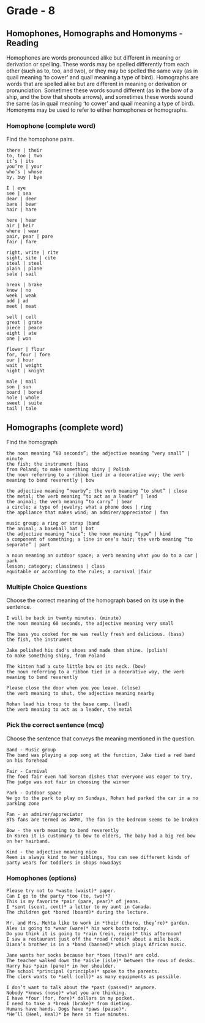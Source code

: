 # Grade - 8
## Homophones, Homographs and Homonyms - Reading
Homophones are words pronounced alike but different in meaning or derivation or spelling. These words may be spelled differently from each other (such as to, too, and two), or they may be spelled the same way (as in quail meaning ‘to cower’ and quail meaning a type of bird).
Homographs are words that are spelled alike but are different in meaning or derivation or pronunciation. Sometimes these words sound different (as in the bow of a ship, and the bow that shoots arrows), and sometimes these words sound the same (as in quail meaning ‘to cower’ and quail meaning a type of bird).
Homonyms may be used to refer to either homophones or homographs.

### Homophone (complete word)
Find the homophone pairs.
```
there | their 
to, too | two
it’s | its 
you’re | your 
who’s | whose 
by, buy | bye

I | eye
see | sea
dear | deer
bare | bear
hair | hare

here | hear
air | heir
where | wear
pair, pear | pare
fair | fare

right, write | rite 
sight, site | cite
steal | steel
plain | plane
sale | sail

break | brake
know | no
week | weak
add | ad
meet | meat

sell | cell
great | grate
piece | peace
eight | ate
one | won

flower | flour
for, four | fore
our | hour
wait | weight
night | knight

male | mail
son | sun
board | bored
hole | whole
sweet | suite
tail | tale
```
## Homographs (complete word)
Find the homograph
```
the noun meaning “60 seconds”; the adjective meaning “very small” | minute
the fish; the instrument |bass
from Poland; to make something shiny | Polish
the noun referring to a ribbon tied in a decorative way; the verb meaning to bend reverently | bow

the adjective meaning “nearby”; the verb meaning “to shut” | close
the metal; the verb meaning “to act as a leader” | lead
the animal; the verb meaning “to carry” | bear
a circle; a type of jewelry; what a phone does | ring
the appliance that makes wind; an admirer/appreciator | fan 

music group; a ring or strap |band
the animal; a baseball bat | bat 
the adjective meaning “nice”; the noun meaning “type” | kind
a component of something; a line in one’s hair; the verb meaning “to separate” | part

a noun meaning an outdoor space; a verb meaning what you do to a car | park
lesson; category; classiness | class
equitable or according to the rules; a carnival |fair
```
### Multiple Choice Questions
Choose the correct meaning of the homograph based on its use in the sentence.
```
I will be back in twenty minutes. (minute)
the noun meaning 60 seconds, the adjective meaning very small

The bass you cooked for me was really fresh and delicious. (bass)
the fish, the instrument

Jake polished his dad's shoes and made them shine. (polish)
to make something shiny, from Poland

The kitten had a cute little bow on its neck. (bow)
the noun referring to a ribbon tied in a decorative way, the verb meaning to bend reverently

Please close the door when you you leave. (close)
the verb meaning to shut, the adjective meaning nearby

Rohan lead his troup to the base camp. (lead)
the verb meaning to act as a leader, the metal 
```
### Pick the correct sentence (mcq)
Choose the sentence that conveys the meaning mentioned in the question.
```
Band - Music group
The band was playing a pop song at the function, Jake tied a red band on his forehead

Fair - Carnival
The food fair even had korean dishes that everyone was eager to try, The judge was not fair in choosing the winner

Park - Outdoor space
We go to the park to play on Sundays, Rohan had parked the car in a no parking zone

Fan - an admirer/appreciator
BTS fans are termed as ARMY, The fan in the bedroom seems to be broken

Bow - the verb meaning to bend reverently
In Korea it is customary to bow to elders, The baby had a big red bow on her hairband.

Kind - the adjective meaning nice
Reem is always kind to her siblings, You can see different kinds of party wears for toddlers in shops nowadays
```
### Homophones (options)
```
Please try not to *waste (waist)* paper.
Can I go to the party *too (to, two)*?
This is my favorite *pair (pare, pear)* of jeans.
I *sent (scent, cent)* a letter to my aunt in Canada.
The children got *bored (board)* during the lecture.

Mr. and Mrs. Mehta like to work in *their (there, they’re)* garden.
Alex is going to *wear (ware)* his work boots today.
Do you think it is going to *rain (rein, reign)* this afternoon?
I saw a restaurant just off the *road (rode)* about a mile back.
Diana’s brother is in a *band (banned)* which plays African music.

Jane wants her socks because her *toes (tows)* are cold.
The teacher walked down the *aisle (isle)* between the rows of desks.
Harry has *pain (pane)* in her shoulder.
The school *principal (principle)* spoke to the parents.
The clerk wants to *sell (cell)* as many equipments as possible.

I don’t want to talk about the *past (passed)* anymore.
Nobody *knows (nose)* what you are thinking.
I have *four (for, fore)* dollars in my pocket.
I need to take a *break (brake)* from dieting.
Humans have hands. Dogs have *paws (pause)*.
*He’ll (Heel, Heal)* be here in five minutes. 
```


